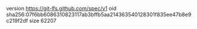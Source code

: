 version https://git-lfs.github.com/spec/v1
oid sha256:07f6bb6086310823117ab3bffb5aa214363540128301f835ee47b8e9c219f2df
size 62207
